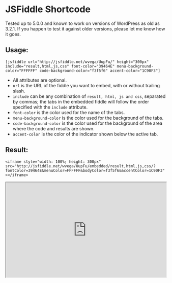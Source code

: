 # JSFiddle Shortcode

Tested up to 5.0.0 and known to work on versions of WordPress as old as 3.2.1. If you happen to test it against older versions, please let me know how it goes.

## Usage:

`[jsfiddle url="http://jsfiddle.net/wvega/UupFu/" height="300px" include="result,html,js,css" font-color="39464E" menu-background-color="FFFFFF" code-background-color="f3f5f6" accent-color="1C90F3"]`

* All attributes are optional.
* `url` is the URL of the fiddle you want to embed, with or without trailing slash.
* `include` can be any combination of `result, html, js and css`, separated by commas; the tabs in the embedded fiddle will follow the order specified with the `include` attribute.
* `font-color` is the color used for the name of the tabs.
* `menu-background-color` is the color used for the background of the tabs.
* `code-background-color` is the color used for the background of the area where the code and results are shown.
* `accent-color` is the color of the indicator shown below the active tab.

## Result:

`<iframe style="width: 100%; height: 300px" src="http://jsfiddle.net/wvega/UupFu/embedded/result,html,js,css/?fontColor=39464E&menuColor=FFFFFF&bodyColor=f3f5f6&accentColor=1C90F3"></iframe>`

<iframe style="width: 100%; height: 300px" src="http://jsfiddle.net/wvega/UupFu/embedded/result,html,js,css/?fontColor=39464E&menuColor=FFFFFF&bodyColor=f3f5f6&accentColor=1C90F3"></iframe>
